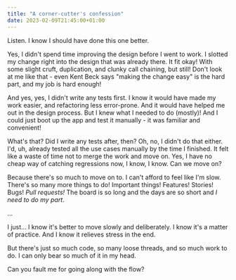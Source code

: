 ```yaml
---
title: "A corner-cutter's confession"
date: 2023-02-09T21:45:00+01:00
---
```


Listen. I know I should have done this one better.

Yes, I didn't spend time improving the design before I went to work. I slotted my change right into the design that was already there. It fit okay! With some slight cruft, duplication, and clunky call chaining, but still! Don't look at me like that - even Kent Beck says "making the change easy" is the hard part, and my job is hard enough!

And yes, yes, I didn't write any tests first. I know it would have made my work easier, and refactoring less error-prone. And it would have helped me out in the design process. But I knew what I needed to do (mostly)! And I could just boot up the app and test it manually - it was familiar and convenient!

What's that? Did I write any tests after, then? Oh, no, I didn't do that either. I'd, uh, already tested all the use cases manually by the time I finished. It felt like a waste of time not to merge the work and move on. Yes, I have no cheap way of catching regressions now, I know, I know. Can we move on?

Because there's so much to move on to. I can't afford to feel like I'm slow. There's so many more things to do! Important things! Features! Stories! Bugs! _Pull requests!_ The board is so long and the days are so short and _I need to do my part_.

...

I just... I know it's better to move slowly and deliberately. I know it's a matter of practice. And I know it relieves stress in the end.

But there's just so much code, so many loose threads, and so much work to do. I can only bear so much of it in my head.

Can you fault me for going along with the flow?
